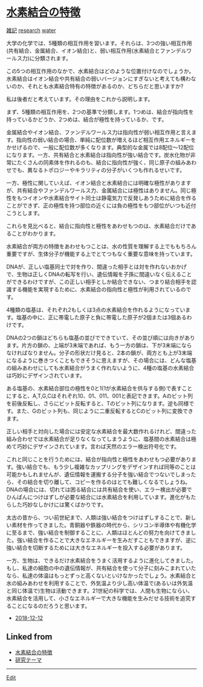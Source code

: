 ---
---
# [水素結合の特徴](/水素結合の特徴)

[雑記](/雑記) [research](/research) [water](/water) 

大学の化学では、5種類の相互作用を習います。それらは、3つの強い相互作用(共有結合、金属結合、イオン結合)と、弱い相互作用(水素結合とファンデルワールス力)に分類されます。



この5つの相互作用のなかで、水素結合はどのような位置付けなのでしょうか。水素結合はイオン結合や共有結合の弱いバージョンにすぎないと考えても構わないのか、それとも水素結合特有の特徴があるのか、どちらだと思いますか?



私は後者だと考えています。その理由をこれから説明します。



まず、5種類の相互作用を、2つの基準で分類します。1つめは、結合が指向性を持っているかどうか、2つめは、結合が極性を持っているか、です。



金属結合やイオン結合、ファンデルワールス力は指向性が弱い相互作用と言えます。指向性の弱い結合の場合、単純に配位数が増えるほど相互作用エネルギーをかせげるので、一般に配位数が多くなります。典型的な金属では8配位～12配位になります。一方、共有結合と水素結合は指向性が強い結合です。炭水化物が非常にたくさんの同素体を作れるのも、結合に指向性が強く、同じ原子の組みあわせでも、異なるトポロジーやキラリティの分子がいくつも作れるせいです。



一方、極性に関していえば、イオン結合と水素結合には明確な極性がありますが、共有結合やファンデルワールス力、金属結合には極性はありません。同じ極性をもつイオンや水素結合サイト同士は静電気力で反発しあうために結合を作ることができず、正の極性を持つ部位の近くには負の極性をもつ部位がいつも近付こうとします。



これらを見比べると、結合に指向性と極性をあわせもつのは、水素結合だけであることがわかります。



水素結合が両方の特徴をあわせもつことは、水の性質を理解する上でももちろん重要ですが、生体分子が機能する上でとてつもなく重要な意味を持っています。



DNAが、正しい塩基同士で対を作り、間違った相手とは対を作れないおかげで、生物は正しくDNAの転写を行い、遺伝情報を子孫に間違いなく伝えることができるわけですが、この正しい相手としか結合できない、つまり結合相手を認識する機能を実現するために、水素結合の指向性と極性が利用されているのです。



4種類の塩基は、それぞれ2もしくは3点の水素結合を作れるようになっています。塩基の中に、正に帯電した原子と負に帯電した原子が2個または3個あるわけです。



DNAの2つの鎖はどちらも塩基の並びでできていて、その並び順には向きがあります。片方の鎖の、上端が3末端であれば、もう一方の鎖は、下が3末端にならなければなりません。分子の形状だけ見ると、2本の鎖が、両方とも上が3末端になるように巻きつくこともできそうに思えますが、その場合には、どんな塩基の組みあわせにしても水素結合がうまく作れないように、4種の塩基の水素結合は巧妙にデザインされています。



ある塩基の、水素結合部位の極性を0と1(1が水素結合を供与する側)で表すことにすると、A,T,G,Cはそれぞれ10、01、011、001と表記できます。Aのビット列を前後反転し、さらにビット反転すると、Tのビット列になります。逆も同様です。また、Gのビット列も、同じように二重反転するとCのビット列に変換できます。



正しい相手と対向した場合には安定な水素結合を最大数作れるけれど、間違った組み合わせでは水素結合が足りなくなってしまうように、塩基間の水素結合は極めて巧妙にデザインされています。言わば天然のエラー検出符号化です。



これと同じことを行うためには、結合が指向性と極性をあわせもつ必要があります。強い結合でも、もう少し複雑なカップリングをデザインすれば同等のことは可能かもしれませんが、遺伝情報を運搬する分子を強い結合でつないでしまったら、その結合を切り離して、コピーを作るのはとても難しくなるでしょうね。DNAの場合には、切れては困る結合には共有結合を使い、エラー検出が必要でひんぱんにつけはずしが必要な結合には水素結合を利用しています。進化がもたらした巧妙なしかけには驚くばかりです。



太古の昔から、つい前世紀まで、人類は強い結合をつけはずしすることで、新しい素材を作ってきました。青銅器や鉄器の時代から、シリコン半導体や有機化学に至るまで、強い結合を制御することに、人類はほとんどの努力を向けてきました。強い結合を作ることで大きなエネルギーを生みだすこともできますが、逆に強い結合を切断するためには大きなエネルギーを投入する必要があります。



一方、生物は、できるだけ水素結合をうまく活用するように進化してきました。もし、私達の細胞の中の遺伝情報が、共有結合を使って分子に刻みこまれていたなら、私達の体温はもっとずっと高くないといけなかったでしょう。水素結合と水の組みあわせを利用することで、外気温より少し高い体温で(あるいは外気温と同じ体温で)生物は活動できます。21世紀の科学では、人間も生物にならい、水素結合を活用して、小さなエネルギーで大きな機能を生みだせる技術を追究することになるのだろうと思います。




* [2018-12-12](/2018-12-12) 



## Linked from

* [水素結合の特徴](水素結合の特徴.md)
* [研究テーマ](研究テーマ.md)


----
[Edit](https://github.com/vitroid/vitroid.github.io/edit/master/MD/水素結合の特徴.md)
